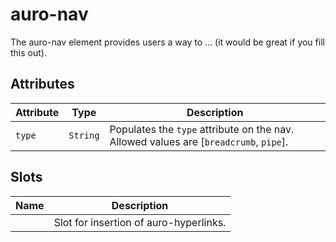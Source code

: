 # auro-nav

The auro-nav element provides users a way to ... (it would be great if you fill this out).

## Attributes

| Attribute | Type     | Description                                      |
|-----------|----------|--------------------------------------------------|
| `type`    | `String` | Populates the `type` attribute on the nav. Allowed values are [`breadcrumb`, `pipe`]. |

## Slots

| Name | Description                            |
|------|----------------------------------------|
|      | Slot for insertion of auro-hyperlinks. |
